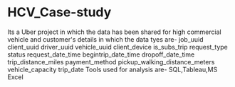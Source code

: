# HCV_Case-study
Its a Uber project in which the data has been shared for high commercial vehicle and customer's details in which the data tyes are-
job_uuid client_uuid	driver_uuid	vehicle_uuid	client_device	is_subs_trip	request_type	status	request_date_time	begintrip_date_time	dropoff_date_time	trip_distance_miles	payment_method	pickup_walking_distance_meters	vehicle_capacity	trip_date
Tools used for analysis are- SQL,Tableau,MS Excel
